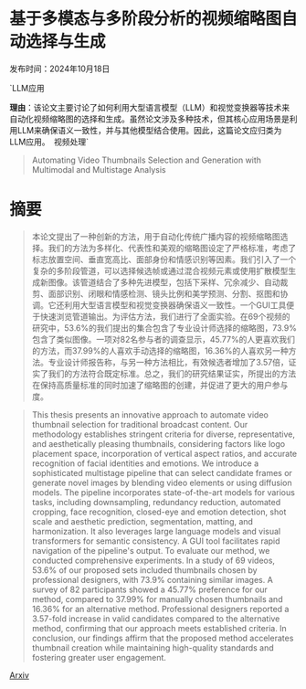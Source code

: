 # 基于多模态与多阶段分析的视频缩略图自动选择与生成

发布时间：2024年10月18日

`LLM应用

**理由**：该论文主要讨论了如何利用大型语言模型（LLM）和视觉变换器等技术来自动化视频缩略图的选择和生成。虽然论文涉及多种技术，但其核心应用场景是利用LLM来确保语义一致性，并与其他模型结合使用。因此，这篇论文应归类为LLM应用。` `视频处理`

> Automating Video Thumbnails Selection and Generation with Multimodal and Multistage Analysis

# 摘要

> 本论文提出了一种创新的方法，用于自动化传统广播内容的视频缩略图选择。我们的方法为多样化、代表性和美观的缩略图设定了严格标准，考虑了标志放置空间、垂直宽高比、面部身份和情感识别等因素。我们引入了一个复杂的多阶段管道，可以选择候选帧或通过混合视频元素或使用扩散模型生成新图像。该管道结合了多种先进模型，包括下采样、冗余减少、自动裁剪、面部识别、闭眼和情感检测、镜头比例和美学预测、分割、抠图和协调。它还利用大型语言模型和视觉变换器确保语义一致性。一个GUI工具便于快速浏览管道输出。为评估方法，我们进行了全面实验。在69个视频的研究中，53.6%的我们提出的集合包含了专业设计师选择的缩略图，73.9%包含了类似图像。一项对82名参与者的调查显示，45.77%的人更喜欢我们的方法，而37.99%的人喜欢手动选择的缩略图，16.36%的人喜欢另一种方法。专业设计师报告称，与另一种方法相比，有效候选者增加了3.57倍，证实了我们的方法符合既定标准。总之，我们的研究结果证实，所提出的方法在保持高质量标准的同时加速了缩略图的创建，并促进了更大的用户参与度。

> This thesis presents an innovative approach to automate video thumbnail selection for traditional broadcast content. Our methodology establishes stringent criteria for diverse, representative, and aesthetically pleasing thumbnails, considering factors like logo placement space, incorporation of vertical aspect ratios, and accurate recognition of facial identities and emotions. We introduce a sophisticated multistage pipeline that can select candidate frames or generate novel images by blending video elements or using diffusion models. The pipeline incorporates state-of-the-art models for various tasks, including downsampling, redundancy reduction, automated cropping, face recognition, closed-eye and emotion detection, shot scale and aesthetic prediction, segmentation, matting, and harmonization. It also leverages large language models and visual transformers for semantic consistency. A GUI tool facilitates rapid navigation of the pipeline's output. To evaluate our method, we conducted comprehensive experiments. In a study of 69 videos, 53.6% of our proposed sets included thumbnails chosen by professional designers, with 73.9% containing similar images. A survey of 82 participants showed a 45.77% preference for our method, compared to 37.99% for manually chosen thumbnails and 16.36% for an alternative method. Professional designers reported a 3.57-fold increase in valid candidates compared to the alternative method, confirming that our approach meets established criteria. In conclusion, our findings affirm that the proposed method accelerates thumbnail creation while maintaining high-quality standards and fostering greater user engagement.

[Arxiv](https://arxiv.org/abs/2410.19825)